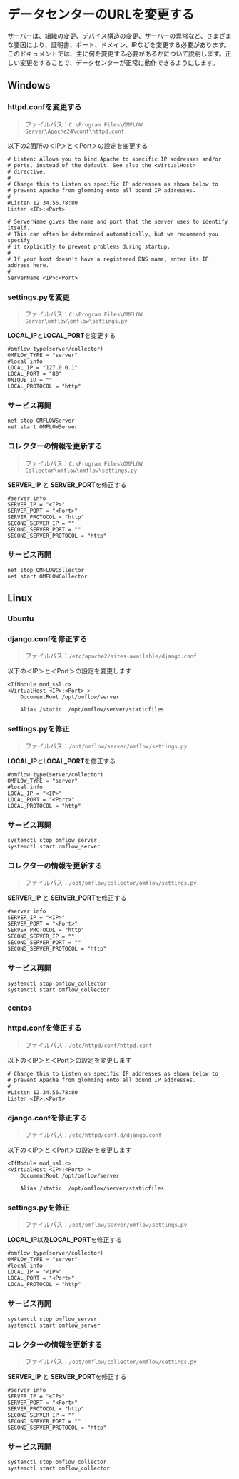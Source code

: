 
# データセンターのURLを変更する

サーバーは、組織の変更、デバイス構造の変更、サーバーの異常など、さまざまな要因により、証明書、ポート、ドメイン、IPなどを変更する必要があります。このドキュメントでは、主に何を変更する必要があるかについて説明します。正しい変更をすることで、データセンターが正常に動作できるようにします。

## Windows

### httpd.confを変更する

> ファイルパス：`C:\Program Files\OMFLOW Server\Apache24\conf\httpd.conf`

以下の2箇所の＜IP＞と＜Port＞の設定を変更する

```
# Listen: Allows you to bind Apache to specific IP addresses and/or
# ports, instead of the default. See also the <VirtualHost>
# directive.
#
# Change this to Listen on specific IP addresses as shown below to 
# prevent Apache from glomming onto all bound IP addresses.
#
#Listen 12.34.56.78:80
Listen <IP>:<Port>
```

```
# ServerName gives the name and port that the server uses to identify itself.
# This can often be determined automatically, but we recommend you specify
# it explicitly to prevent problems during startup.
#
# If your host doesn't have a registered DNS name, enter its IP address here.
#
ServerName <IP>:<Port>
```



### settings.pyを変更

> ファイルパス：`C:\Program Files\OMFLOW Server\omflow\omflow\settings.py`

**LOCAL**_**\_**_**IP**と**LOCAL\_PORT**を変更する

```
#omflow type(server/collector)
OMFLOW_TYPE = "server"
#local info
LOCAL_IP = "127.0.0.1"
LOCAL_PORT = "80"
UNIQUE_ID = ""
LOCAL_PROTOCOL = "http"
```



### サービス再開

```
net stop OMFLOWServer
net start OMFLOWServer
```

### コレクターの情報を更新する

> ファイルパス：`C:\Program Files\OMFLOW Collector\omflow\omflow\settings.py`

**SERVER\_IP** と **SERVER\_PORT**を修正する

```
#server info
SERVER_IP = "<IP>"
SERVER_PORT = "<Port>"
SERVER_PROTOCOL = "http"
SECOND_SERVER_IP = ""
SECOND_SERVER_PORT = ""
SECOND_SERVER_PROTOCOL = "http"

```

### サービス再開

```
net stop OMFLOWCollector
net start OMFLOWCollector
```



## Linux

### Ubuntu

### django.confを修正する

> ファイルパス：`/etc/apache2/sites-available/django.conf`

以下の＜IP＞と＜Port＞の設定を変更します

```
<IfModule mod_ssl.c>
<VirtualHost <IP>:<Port> >
    DocumentRoot /opt/omflow/server

    Alias /static  /opt/omflow/server/staticfiles

```

### settings.pyを修正
> ファイルパス：`/opt/omflow/server/omflow/settings.py`

**LOCAL**_**\_**_**IP**と**LOCAL\_PORT**を修正する


```
#omflow type(server/collector)
OMFLOW_TYPE = "server"
#local info
LOCAL_IP = "<IP>"
LOCAL_PORT = "<Port>"
LOCAL_PROTOCOL = "http"

```

### サービス再開

```
systemctl stop omflow_server
systemctl start omflow_server
```

### コレクターの情報を更新する

> ファイルパス：`/opt/omflow/collector/omflow/settings.py`

**SERVER\_IP** と **SERVER\_PORT**を修正する

```
#server info
SERVER_IP = "<IP>"
SERVER_PORT = "<Port>"
SERVER_PROTOCOL = "http"
SECOND_SERVER_IP = ""
SECOND_SERVER_PORT = ""
SECOND_SERVER_PROTOCOL = "http"

```

### サービス再開

```
systemctl stop omflow_collector
systemctl start omflow_collector
```

### centos

### httpd.confを修正する

> ファイルパス：`/etc/httpd/conf/httpd.conf`

以下の＜IP＞と＜Port＞の設定を変更します

```
# Change this to Listen on specific IP addresses as shown below to 
# prevent Apache from glomming onto all bound IP addresses.
#
#Listen 12.34.56.78:80
Listen <IP>:<Port>
```

### django.confを修正する

> ファイルパス：`/etc/httpd/conf.d/django.conf`

以下の＜IP＞と＜Port＞の設定を変更します

```
<IfModule mod_ssl.c>
<VirtualHost <IP>:<Port> >
    DocumentRoot /opt/omflow/server

    Alias /static  /opt/omflow/server/staticfiles

```

### settings.pyを修正

> ファイルパス：`/opt/omflow/server/omflow/settings.py`

**LOCAL**_**\_**_**IP**以及**LOCAL\_PORT**を修正する

```
#omflow type(server/collector)
OMFLOW_TYPE = "server"
#local info
LOCAL_IP = "<IP>"
LOCAL_PORT = "<Port>"
LOCAL_PROTOCOL = "http"

```

### サービス再開

```
systemctl stop omflow_server
systemctl start omflow_server
```

### コレクターの情報を更新する

> ファイルパス：`/opt/omflow/collector/omflow/settings.py`

**SERVER\_IP** と **SERVER\_PORT**を修正する

```
#server info
SERVER_IP = "<IP>"
SERVER_PORT = "<Port>"
SERVER_PROTOCOL = "http"
SECOND_SERVER_IP = ""
SECOND_SERVER_PORT = ""
SECOND_SERVER_PROTOCOL = "http"

```

### サービス再開

```
systemctl stop omflow_collector
systemctl start omflow_collector
```
